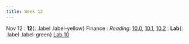 ```yaml
---
title: Week 12
---
```


Nov 12
: **12**{: .label .label-yellow} Finance
: *Reading*: [10.0](https://data-88e.github.io/textbook/content/10-finance/index.html), [10.1](https://data-88e.github.io/textbook/content/10-finance/value-interest.html), [10.2](https://data-88e.github.io/textbook/content/10-finance/options.html)
: **Lab**{: .label .label-green} [Lab 10](https://datahub.berkeley.edu/)